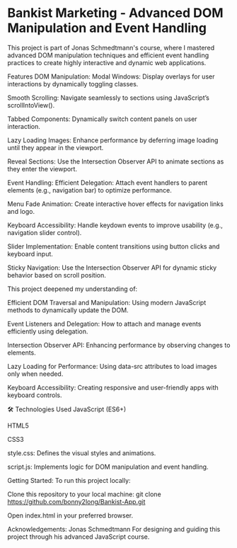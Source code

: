# Bankist Marketing - Advanced DOM Manipulation and Event Handling

This project is part of Jonas Schmedtmann's course, where I mastered advanced DOM manipulation techniques and efficient event handling practices to create highly interactive and dynamic web applications.

Features
DOM Manipulation:
Modal Windows: Display overlays for user interactions by dynamically toggling classes.

Smooth Scrolling: Navigate seamlessly to sections using JavaScript’s scrollIntoView().

Tabbed Components: Dynamically switch content panels on user interaction.

Lazy Loading Images: Enhance performance by deferring image loading until they appear in the viewport.

Reveal Sections: Use the Intersection Observer API to animate sections as they enter the viewport.

Event Handling:
Efficient Delegation: Attach event handlers to parent elements (e.g., navigation bar) to optimize performance.

Menu Fade Animation: Create interactive hover effects for navigation links and logo.

Keyboard Accessibility: Handle keydown events to improve usability (e.g., navigation slider control).

Slider Implementation: Enable content transitions using button clicks and keyboard input.

Sticky Navigation: Use the Intersection Observer API for dynamic sticky behavior based on scroll position.

This project deepened my understanding of:

Efficient DOM Traversal and Manipulation: Using modern JavaScript methods to dynamically update the DOM.

Event Listeners and Delegation: How to attach and manage events efficiently using delegation.

Intersection Observer API: Enhancing performance by observing changes to elements.

Lazy Loading for Performance: Using data-src attributes to load images only when needed.

Keyboard Accessibility: Creating responsive and user-friendly apps with keyboard controls.

🛠 Technologies Used
JavaScript (ES6+)

HTML5

CSS3


style.css: Defines the visual styles and animations.

script.js: Implements logic for DOM manipulation and event handling.

Getting Started:
To run this project locally:

Clone this repository to your local machine:
git clone https://github.com/bonny2long/Bankist-App.git

Open index.html in your preferred browser.


Acknowledgements:
Jonas Schmedtmann For designing and guiding this project through his advanced JavaScript course.
